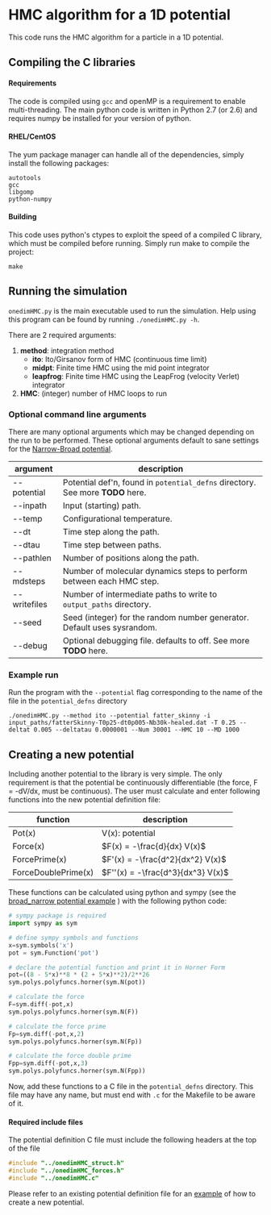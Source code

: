 # HMC algorithm for a 1D potential

This code runs the HMC algorithm for a particle in a 1D potential.

## Compiling the C libraries

#### Requirements
The code is compiled using `gcc` and openMP is a requirement to enable multi-threading.
The main python code is written in Python 2.7 (or 2.6) and requires numpy be installed for your version of python.

#### RHEL/CentOS

The yum package manager can handle all of the dependencies, simply install the following packages:

```
autotools
gcc
libgomp
python-numpy
```

#### Building

This code uses python's ctypes to exploit the speed of a compiled C library, which must be compiled before running.
Simply run make to compile the project:

```
make
```

## Running the simulation

`onedimHMC.py` is the main executable used to run the simulation.
Help using this program can be found by running `./onedimHMC.py -h`.

There are 2 required arguments:

1. **method**: integration method
    - **ito**: Ito/Girsanov form of HMC (continuous time limit)
    - **midpt**: Finite time HMC using the mid point integrator
    - **leapfrog**: Finite time HMC using the LeapFrog (velocity Verlet) integrator
2. **HMC**: (integer) number of HMC loops to run

### Optional command line arguments

There are many optional arguments which may be changed depending on the run to be performed.
These optional arguments default to sane settings for the [Narrow-Broad potential](potential_defns/fatter_skinny.c).

| argument | description |
| -------- | ----------- |
| --potential    | Potential def'n, found in `potential_defns` directory. See more **TODO** here. | 
| --inpath  | Input (starting) path. |
| --temp    | Configurational temperature. |
| --dt     | Time step along the path. |
| --dtau   | Time step between paths. |
| --pathlen    | Number of positions along the path. |
| --mdsteps     | Number of molecular dynamics steps to perform between each HMC step. |
| --writefiles | Number of intermediate paths to write to `output_paths` directory.|
| --seed | Seed (integer) for the random number generator. Default uses sysrandom. |
| --debug | Optional debugging file. defaults to off. See more **TODO** here. |

### Example run

Run the program with the `--potential` flag corresponding to the name of the file in the `potential_defns` directory

```
./onedimHMC.py --method ito --potential fatter_skinny -i input_paths/fatterSkinny-T0p25-dt0p005-Nb30k-healed.dat -T 0.25 --deltat 0.005 --deltatau 0.0000001 --Num 30001 --HMC 10 --MD 1000
```

## Creating a new potential

Including another potential to the library is very simple.
The only requirement is that the potential be continuously differentiable (the force, F = -dV/dx, must be continuous).
The user must calculate and enter following functions into the new potential definition file:

|      function       | description | 
| ------------------- | ----------- |
| Pot(x)              | V(x): potential |
| Force(x)            | $F(x) = -\frac{d}{dx} V(x)$ |
| ForcePrime(x)       | $F'(x) = -\frac{d^2}{dx^2} V(x)$ |
| ForceDoublePrime(x) | $F''(x) = -\frac{d^3}{dx^3} V(x)$ |

These functions can be calculated using python and sympy (see the [broad_narrow potential example](potential_calculations/broad_narrow) ) with the following python code:

``` python
# sympy package is required
import sympy as sym

# define sympy symbols and functions
x=sym.symbols('x')
pot = sym.Function('pot')

# declare the potential function and print it in Horner Form
pot=((8 - 5*x)**8 * (2 + 5*x)**2)/2**26
sym.polys.polyfuncs.horner(sym.N(pot))

# calculate the force
F=sym.diff(-pot,x)
sym.polys.polyfuncs.horner(sym.N(F))

# calculate the force prime
Fp=sym.diff(-pot,x,2)
sym.polys.polyfuncs.horner(sym.N(Fp))

# calculate the force double prime
Fpp=sym.diff(-pot,x,3)
sym.polys.polyfuncs.horner(sym.N(Fpp))
```

Now, add these functions to a C file in the `potential_defns` directory.
This file may have any name, but must end with `.c` for the Makefile to be aware of it.

#### Required include files

The potential definition C file must include the following headers at the top of the file

``` c
#include "../onedimHMC_struct.h"
#include "../onedimHMC_forces.h"
#include "../onedimHMC.c"
```

Please refer to an existing potential definition file for an [example](potential_defns/fatter_skinny.c) of how to create a new potential.

